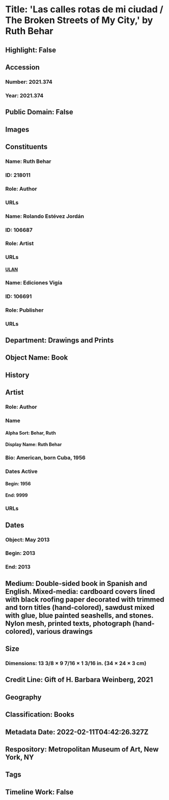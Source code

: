 # Title: 'Las calles rotas de mi ciudad / The Broken Streets of My City,' by Ruth Behar
## Highlight: False
## Accession
### Number: 2021.374
### Year: 2021.374
## Public Domain: False
## Images
## Constituents
### Name: Ruth Behar
### ID: 218011
### Role: Author
### URLs
### Name: Rolando Estévez Jordán
### ID: 106687
### Role: Artist
### URLs
#### [ULAN](http://vocab.getty.edu/page/ulan/500372316)
### Name: Ediciones Vigía
### ID: 106691
### Role: Publisher
### URLs
## Department: Drawings and Prints
## Object Name: Book
## History
## Artist
### Role: Author
### Name
#### Alpha Sort: Behar, Ruth
#### Display Name: Ruth Behar
### Bio: American, born Cuba, 1956
### Dates Active
#### Begin: 1956
#### End: 9999
### URLs
## Dates
### Object: May 2013
### Begin: 2013
### End: 2013
## Medium: Double-sided book in Spanish and English. Mixed-media: cardboard covers lined with black roofing paper decorated with trimmed and torn titles (hand-colored), sawdust mixed with glue, blue painted seashells, and stones. Nylon mesh, printed texts, photograph (hand-colored), various drawings
## Size
### Dimensions: 13 3/8 × 9 7/16 × 1 3/16 in. (34 × 24 × 3 cm)
## Credit Line: Gift of H. Barbara Weinberg, 2021
## Geography
## Classification: Books
## Metadata Date: 2022-02-11T04:42:26.327Z
## Respository: Metropolitan Museum of Art, New York, NY
## Tags
## Timeline Work: False